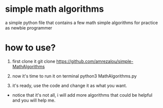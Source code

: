 # **simple math algorithms**
a simple python file that contains a few math simple algorithms for practice as newbie programmer

# how to use? 
1. first clone it
    git clone https://github.com/amrezalou/simple-MathAlgorithms
   
3. now it's time to run it on terminal
    python3 MathAlgorithms.py
   
4. it's ready, use the code and change it as what you want.


* notice that it's not all, i will add more algorithms that could be helpful and you will help me.
